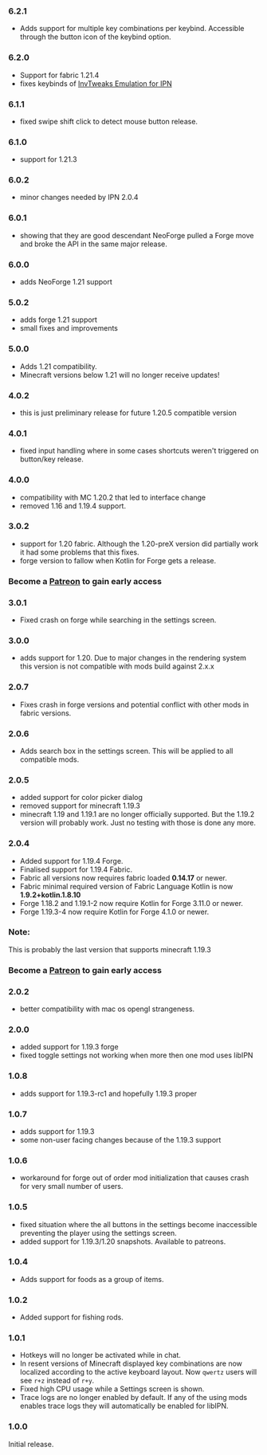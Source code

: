 <!-- latest begin -->

### 6.2.1

- Adds support for multiple key combinations per keybind. Accessible through the button icon of the keybind option.

<!-- latest end -->
<!-- rest begin -->

### 6.2.0

- Support for fabric 1.21.4
- fixes keybinds of [InvTweaks Emulation for IPN](https://modrinth.com/mod/invtweaks-emu-for-ipn)


### 6.1.1

- fixed swipe shift click to detect mouse button release.


### 6.1.0

- support for 1.21.3


### 6.0.2

- minor changes needed by IPN 2.0.4


### 6.0.1
- showing that they are good descendant NeoForge pulled a Forge move and broke the API in the same major release.


### 6.0.0
- adds NeoForge 1.21 support

### 5.0.2
- adds forge 1.21 support
- small fixes and improvements

### 5.0.0

- Adds 1.21 compatibility.
- Minecraft versions below 1.21 will no longer receive updates!


### 4.0.2

- this is just preliminary release for future 1.20.5 compatible version


### 4.0.1

- fixed input handling where in some cases shortcuts weren't triggered on button/key release.

### 4.0.0

- compatibility with MC 1.20.2 that led to interface change
- removed 1.16 and 1.19.4 support.

### 3.0.2

- support for 1.20 fabric. Although the 1.20-preX version did partially work it had some problems that this fixes.
- forge version to fallow when Kotlin for Forge gets a release.

### Become a [Patreon](https://www.patreon.com/mirinimi/membership) to gain early access

### 3.0.1

- Fixed crash on forge while searching in the settings screen.

### 3.0.0

- adds support for 1.20. Due to major changes in the rendering system this version is not compatible with mods build against 2.x.x

### 2.0.7

- Fixes crash in forge versions and potential conflict with other mods in fabric versions.

### 2.0.6

- Adds search box in the settings screen. This will be applied to all compatible mods.


### 2.0.5

- added support for color picker dialog
- removed support for minecraft 1.19.3
- minecraft 1.19 and 1.19.1 are no longer officially supported. But the 1.19.2 version will probably work. Just no testing with those is done any more.

### 2.0.4

- Added support for 1.19.4 Forge.
- Finalised support for 1.19.4 Fabric.
- Fabric all versions now requires fabric loaded **0.14.17** or newer.
- Fabric minimal required version of Fabric Language Kotlin is now **1.9.2+kotlin.1.8.10**
- Forge 1.18.2 and 1.19.1-2 now require Kotlin for Forge 3.11.0 or newer.
- Forge 1.19.3-4 now require Kotlin for Forge 4.1.0 or newer.

### Note:

This is probably the last version that supports minecraft 1.19.3

### Become a [Patreon](https://www.patreon.com/mirinimi/membership) to gain early access


### 2.0.2

- better compatibility with mac os opengl strangeness.



### 2.0.0

- added support for 1.19.3 forge
- fixed toggle settings not working when more then one mod uses libIPN

### 1.0.8

- adds support for 1.19.3-rc1 and hopefully 1.19.3 proper

### 1.0.7

- adds support for 1.19.3
- some non-user facing changes because of the 1.19.3 support

### 1.0.6

- workaround for forge out of order mod initialization that causes crash for very small number of users.

### 1.0.5

- fixed situation where the all buttons in the settings become inaccessible preventing the player using the settings screen.
- added support for 1.19.3/1.20 snapshots. Available to patreons.

### 1.0.4

- Adds support for foods as a group of items.

### 1.0.2

- Added support for fishing rods.


### 1.0.1

- Hotkeys will no longer be activated while in chat.
- In resent versions of Minecraft displayed key combinations are now localized according to the active keyboard layout. Now `qwertz` users will see `r+z` instead of `r+y`.
- Fixed high CPU usage while a Settings screen is shown.
- Trace logs are no longer enabled by default. If any of the using mods enables trace logs they will automatically be enabled for libIPN.

### 1.0.0

Initial release.
